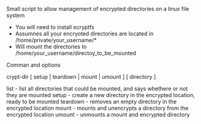 Small script to allow management of encrypted directories on a linux file system

- You will need to install ecryptfs
- Assumnes all your encryoted directories are located in /home/private/your_username/*
- Will mount the directories to /home/your_username/directoy_to_be_mounted

Comman and options

crypt-dir [ setup | teardown | mount | umount ] [ directory ]

  list     - list all directories that could be mounted, and says whethere or not they are mounted
  setup    - create a new directory in the encrypted location, ready to be mounted
  teardown - removes an empty directory in the encrypted location
  mount    - mounts and unencrypts a directory from the encrypted location
  umount   - unmounts a mount and encrypted directory
